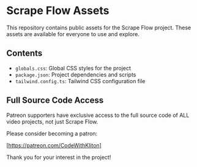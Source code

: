 # Scrape Flow Assets

This repository contains public assets for the Scrape Flow project. These assets are available for everyone to use and explore.

## Contents

- `globals.css`: Global CSS styles for the project
- `package.json`: Project dependencies and scripts
- `tailwind.config.ts`: Tailwind CSS configuration file

## Full Source Code Access

Patreon supporters have exclusive access to the full source code of ALL video projects, not just Scrape Flow.

Please consider becoming a patron:

[https://patreon.com/CodeWithKliton]

Thank you for your interest in the project!
